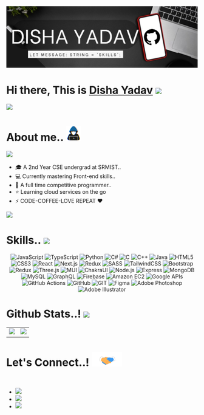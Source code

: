 <img src="./banner2.png" />

<h1 align="left">Hi there, This is <a href= "https://www.linkedin.com/in/disha-yadav-bb5478221/" target="_blank" rel="noopener noreferrer">Disha Yadav</a> <img src="https://media.giphy.com/media/TEnXkcsHrP4YedChhA/giphy.gif" height="30" /></h1>
  <a href="https://github.com/DenverCoder1/readme-typing-svg"><img src="https://readme-typing-svg.herokuapp.com?font=Time+New+Roman&color=cyan&size=25&center=true&vCenter=true&width=600&height=100&lines=I+am+a+Computer+Science+Undergraduat..&hearts;++;A+Self-taught+Front-End+Web+Developer;A+Competitive+Programmer;"></a>
</p>

<h1>About me..  <img src = "https://github.com/0xAbdulKhalid/0xAbdulKhalid/raw/main/assets/mdImages/about_me.gif" width = 40px></h1>
<img src="https://user-images.githubusercontent.com/73097560/115834477-dbab4500-a447-11eb-908a-139a6edaec5c.gif">
<ul>
<li>🎓 A 2nd Year CSE undergrad at SRMIST..</li>
<li>💻 Currently mastering Front-end skills..</li>
<li>💬 A full time competitive programmer..</li>
<li>⭐ Learning cloud services on the go</li>
<li>⚡ CODE-COFFEE-LOVE REPEAT ❤️</li>
</ul>

<p><img src="https://user-images.githubusercontent.com/91051022/208245975-f10110a9-9a95-4760-933e-6b9e691cdde0.svg"><p>
  
<p><h1>Skills.. <img src="https://media2.giphy.com/media/QssGEmpkyEOhBCb7e1/giphy.gif?cid=ecf05e47a0n3gi1bfqntqmob8g9aid1oyj2wr3ds3mg700bl&rid=giphy.gif" width ="40"></h1><p>
  <p align="center">
    <img src="https://img.shields.io/badge/JavaScript-232323?style=flat-square&logo=javascript" alt="JavaScript" />
    <img src="https://img.shields.io/badge/TypeScript-007acc?style=flat-square&logo=typescript&logoColor=white" alt="TypeScript" />
    <img src="https://img.shields.io/badge/Python-3776AB?style=flat-square&logo=python&logoColor=white" alt="Python" />
    <img src="https://img.shields.io/badge/C%23-239120?style=flat-square&logo=csharp" alt="C#" />
    <img src="https://img.shields.io/badge/C-303030?style=flat-square&logo=c" alt="C" />
    <img src="https://img.shields.io/badge/C%2B%2B-00599C?style=flat-square&logo=cplusplus" alt="C++" />
    <img src="https://img.shields.io/badge/Java-0a85bf?style=flat-square&logo=openjdk" alt="Java" />
    <img src="https://img.shields.io/badge/HTML5-1a1a1a?style=flat-square&logo=html5" alt="HTML5" />
    <img src="https://img.shields.io/badge/CSS3-232323?style=flat-square&logo=css3&logoColor=1572B6" alt="CSS3" />
    <img src="https://img.shields.io/badge/React-20232a?style=flat-square&logo=react" alt="React" />
    <img src="https://img.shields.io/badge/Next.js-000000?style=flat-square&logo=nextdotjs" alt="Next.js" />
    <img src="https://img.shields.io/badge/Redux-764ABC?style=flat-square&logo=redux" alt="Redux" />
    <img src="https://img.shields.io/badge/SASS-1a1a1a?style=flat-square&logo=sass" alt="SASS" />
    <img src="https://img.shields.io/badge/TailwindCSS-0f1629?style=flat-square&logo=tailwindcss" alt="TailwindCSS" />
    <img src="https://img.shields.io/badge/Bootstrap-7952B3?style=flat-square&logo=bootstrap&logoColor=white" alt="Bootstrap" />
    <img src="https://img.shields.io/badge/React%20Query-232323?style=flat-square&logo=reactquery" alt="Redux" />
    <img src="https://img.shields.io/badge/Three.js-000000?style=flat-square&logo=threedotjs" alt="Three.js" />
    <img src="https://img.shields.io/badge/MUI-2196F3?style=flat-square&logo=mui&logoColor=white" alt="MUI" />
    <img src="https://img.shields.io/badge/Chakra%20UI-1a202c?style=flat-square&logo=chakraui" alt="ChakraUI" />
    <img src="https://img.shields.io/badge/Node.js-141414?style=flat-square&logo=nodedotjs" alt="Node.js" />
    <img src="https://img.shields.io/badge/Express-000000?style=flat-square&logo=express" alt="Express" />
    <img src="https://img.shields.io/badge/MongoDB-001e2b?style=flat-square&logo=mongodb" alt="MongoDB" />
    <img src="https://img.shields.io/badge/MySQL-1a1a1a?style=flat-square&logo=mysql" alt="MySQL" />
    <img src="https://img.shields.io/badge/GraphQL-E10098?style=flat-square&logo=graphql" alt="GraphQL" />
    <img src="https://img.shields.io/badge/Firebase-FFCA28?style=flat-square&logo=firebase&logoColor=black" alt="Firebase" />
    <img src="https://img.shields.io/badge/Amazon%20EC2-232F3E?style=flat-square&logo=amazonec2" alt="Amazon EC2" />
    <img src="https://img.shields.io/badge/Google%20APIs-404040?style=flat-square&logo=googlecloud" alt="Google APIs" />
    <img src="https://img.shields.io/badge/GitHub%20Actions-24292f?style=flat-square&logo=githubactions" alt="GitHub Actions" />
    <img src="https://img.shields.io/badge/GitHub-0d1116?style=flat-square&logo=github" alt="GitHub" />
    <img src="https://img.shields.io/badge/GIT-000000?style=flat-square&logo=git" alt="GIT" />
    <img src="https://img.shields.io/badge/Figma-282828?style=flat-square&logo=figma" alt="Figma" />
    <img src="https://img.shields.io/badge/Adobe%20Photoshop-001e36?style=flat-square&logo=adobephotoshop" alt="Adobe Photoshop" />
    <img src="https://img.shields.io/badge/Adobe%20Illustrator-330000?style=flat-square&logo=adobeillustrator" alt="Adobe Illustrator" />
  </p>
  
<p><h1>Github Stats..!    <img src="https://media.giphy.com/media/iY8CRBdQXODJSCERIr/giphy.gif" width="35"></h1></p>
<table border="0">
  <tr>
    <td>
      <img src="https://github-readme-stats.vercel.app/api?username=disha2301&theme=material-palenight&count_private=true&include_all_commits=true&show_icons=true&custom_title=%23%20GitHub%20Stats" /></td>
    <td>
      <img src="https://github-readme-stats.vercel.app/api/top-langs/?username=disha2301&langs_count=8&theme=material-palenight&layout=compact&custom_title=%23%20Most%20Used%20Languages&show_icons=true" /></td>
  </tr>
</table>
  
<p><h1>Let's Connect..!   <img src="https://github.com/0xAbdulKhalid/0xAbdulKhalid/raw/main/assets/mdImages/handshake.gif" width ="80"></h1></p>
<br>


<div align='left'>
<ul>
  <li>
  <a href="https://twitter.com/DishaYa32981432" target="_blank"><img src="https://img.shields.io/badge/twitter-%231DA1F2.svg?&style=for-the-badge&logo=twitter&logoColor=white" /></a>
    <br>
    <li>
    <a href="https://www.linkedin.com/in/disha-yadav-bb5478221/" target="_blank"><img src="https://img.shields.io/badge/linkedin-%230077B5.svg?&style=for-the-badge&logo=linkedin&logoColor=white" /></a>
    <br>
    <li>
    <a href="https://www.instagram.com/dishaaa._.23/?igshid=YmMyMTA2M2Y%3D" target="_blank"><img src="https://img.shields.io/badge/instagram-%23E4405F.svg?&style=for-the-badge&logo=instagram&logoColor=white"></a>
  </ul>


